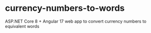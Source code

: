 # currency-numbers-to-words
ASP.NET Core 8 + Angular 17 web app to convert currency numbers to equivalent words
